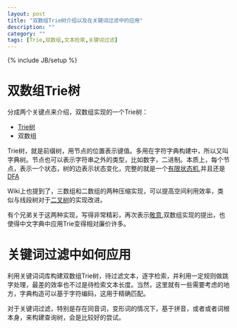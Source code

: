 ```yaml
---
layout: post
title: "双数组Trie树介绍以及在关键词过滤中的应用"
description: ""
category: ""
tags: [Trie,双数组,文本检索,关键词过滤]
---
```

{% include JB/setup %}

双数组Trie树
===

分成两个关键点来介绍，双数组实现的一个Trie树：

* [Trie树](http://zh.wikipedia.org/wiki/Trie)
* 双数组

Trie树，就是前缀树，用节点的位置表示键值。多用在字符字典构建中，所以又叫字典树。节点也可以表示字符串之外的类型，比如数字，二进制。本质上，每个节点，表示一个状态，树的边表示状态变化，完整的就是一个[有限状态机](http://zh.wikipedia.org/wiki/%E6%9C%89%E9%99%90%E7%8A%B6%E6%80%81%E6%9C%BA),并且还是[DFA](http://zh.wikipedia.org/wiki/%E7%A1%AE%E5%AE%9A%E6%9C%89%E9%99%90%E7%8A%B6%E6%80%81%E8%87%AA%E5%8A%A8%E6%9C%BA)

Wiki上也提到了，三数组和二数组的两种压缩实现，可以提高空间利用效率，类似与线段树对于[二叉树](http://zh.wikipedia.org/wiki/%E4%BA%8C%E5%8F%89%E6%90%9C%E7%B4%A2%E6%A0%91)的实现改进。

有个兄弟关于这两种实现，写得非常精彩，再次表示[敬意](http://blog.jqian.net/post/trie.html),双数组实现的提出，也使得中文字典中应用Trie变得相对廉价许多。

关键词过滤中如何应用
===
利用关键词词库构建双数组Trie树，待过滤文本，逐字检索，并利用一定规则做跳字处理，最差的效率也不过是待检索文本长度。当然，这里就有一些需要考虑的地方，字典构造可以基于字符编码，这用于精确匹配。

对于关键词过滤，特别是存在同音词，变形词的情况下，基于拼音，或者或者词根本身，来构建查询树，会是比较好的尝试。


